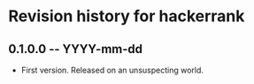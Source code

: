 # Revision history for hackerrank

## 0.1.0.0 -- YYYY-mm-dd

* First version. Released on an unsuspecting world.
